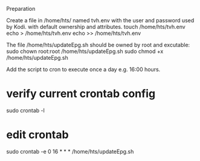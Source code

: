 Preparation

Create a file in /home/hts/ named tvh.env with the user and password used by Kodi.
with default ownership and attributes.
touch /home/hts/tvh.env
echo <username> > /home/hts/tvh.env
echo <passwd> >> /home/hts/tvh.env

The file /home/hts/updateEpg.sh should be owned by root and excutable:
sudo chown root:root /home/hts/updateEpg.sh
sudo chmod +x /home/hts/updateEpg.sh

Add the script to cron to execute once a day e.g. 16:00 hours.

# verify current crontab config
sudo crontab -l
# edit crontab
sudo crontab -e
0 16 * * * /home/hts/updateEpg.sh